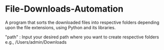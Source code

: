 # File-Downloads-Automation

A program that sorts the downloaded files into respective folders depending upon the file extensions, using Python and its libraries.

"path" : Input your desired path where you want to create respective folders 
         e.g., /Users/admin/Downloads
